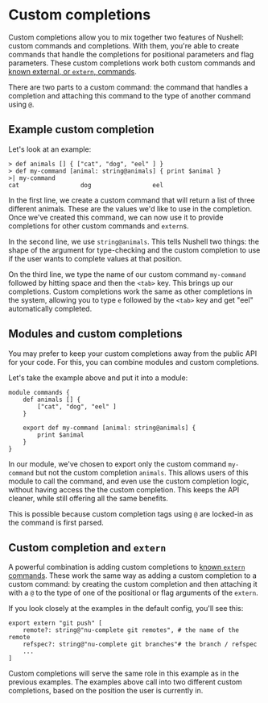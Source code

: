 # Custom completions

Custom completions allow you to mix together two features of Nushell: custom commands and completions. With them, you're able to create commands that handle the completions for positional parameters and flag parameters. These custom completions work both custom commands and [known external, or `extern`, commands](externs.md).

There are two parts to a custom command: the command that handles a completion and attaching this command to the type of another command using `@`.

## Example custom completion

Let's look at an example:

```
> def animals [] { ["cat", "dog", "eel" ] }
> def my-command [animal: string@animals] { print $animal }
>| my-command
cat                 dog                 eel
```

In the first line, we create a custom command that will return a list of three different animals. These are the values we'd like to use in the completion. Once we've created this command, we can now use it to provide completions for other custom commands and `extern`s.

In the second line, we use `string@animals`. This tells Nushell two things: the shape of the argument for type-checking and the custom completion to use if the user wants to complete values at that position.

On the third line, we type the name of our custom command `my-command` followed by hitting space and then the `<tab>` key. This brings up our completions. Custom completions work the same as other completions in the system, allowing you to type `e` followed by the `<tab>` key and get "eel" automatically completed.

## Modules and custom completions

You may prefer to keep your custom completions away from the public API for your code. For this, you can combine modules and custom completions.

Let's take the example above and put it into a module:

```
module commands {
    def animals [] {
        ["cat", "dog", "eel" ]
    }

    export def my-command [animal: string@animals] {
        print $animal
    }
}
```

In our module, we've chosen to export only the custom command `my-command` but not the custom completion `animals`. This allows users of this module to call the command, and even use the custom completion logic, without having access the the custom completion. This keeps the API cleaner, while still offering all the same benefits.

This is possible because custom completion tags using `@` are locked-in as the command is first parsed.

## Custom completion and `extern`

A powerful combination is adding custom completions to [known `extern` commands](externs.md). These work the same way as adding a custom completion to a custom command: by creating the custom completion and then attaching it with a `@` to the type of one of the positional or flag arguments of the `extern`.

If you look closely at the examples in the default config, you'll see this:

```
export extern "git push" [
    remote?: string@"nu-complete git remotes", # the name of the remote
    refspec?: string@"nu-complete git branches"# the branch / refspec
    ...
]
```

Custom completions will serve the same role in this example as in the previous examples. The examples above call into two different custom completions, based on the position the user is currently in.